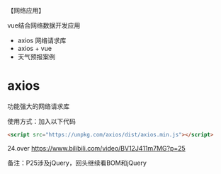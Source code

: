 【网络应用】

vue结合网络数据开发应用

- axios 网络请求库
- axios + vue
- 天气预报案例

# axios

功能强大的网络请求库

使用方式：加入以下代码

```html
<script src="https://unpkg.com/axios/dist/axios.min.js"></script>
```


24.over
https://www.bilibili.com/video/BV12J411m7MG?p=25

备注：P25涉及jQuery，回头继续看BOM和jQuery